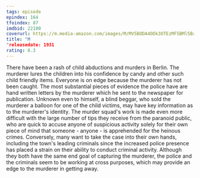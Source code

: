 ```yaml
---
tags: episode
epindex: 164
tfoindex: 87
imdbid: 22100
coverurl: https://m.media-amazon.com/images/M/MV5BODA4ODk3OTEzMF5BMl5BanBnXkFtZTgwMTQ2ODMwMzE@._V1_SX202_CR0,0,202,300_.jpg
title: "M
"releasedate: 1931
rating: 8.3
---
```


There have been a rash of child abductions and murders in Berlin. The murderer lures the children into his confidence by candy and other such child friendly items. Everyone is on edge because the murderer has not been caught. The most substantial pieces of evidence the police have are hand written letters by the murderer which he sent to the newspaper for publication. Unknown even to himself, a blind beggar, who sold the murderer a balloon for one of the child victims, may have key information as to the murderer's identity. The murder squad's work is made even more difficult with the large number of tips they receive from the paranoid public, who are quick to accuse anyone of suspicious activity solely for their own piece of mind that someone - anyone - is apprehended for the heinous crimes. Conversely, many want to take the case into their own hands, including the town's leading criminals since the increased police presence has placed a strain on their ability to conduct criminal activity. Although they both have the same end goal of capturing the murderer, the police and the criminals seem to be working at cross purposes, which may provide an edge to the murderer in getting away.